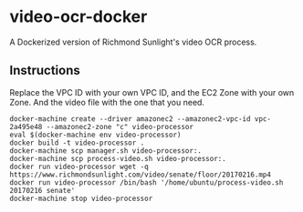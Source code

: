 # video-ocr-docker
A Dockerized version of Richmond Sunlight's video OCR process.

## Instructions

Replace the VPC ID with your own VPC ID, and the EC2 Zone with your own Zone. And the video file with the one that you need.

```
docker-machine create --driver amazonec2 --amazonec2-vpc-id vpc-2a495e48 --amazonec2-zone "c" video-processor
eval $(docker-machine env video-processor)
docker build -t video-processor .
docker-machine scp manager.sh video-processor:.
docker-machine scp process-video.sh video-processor:.
docker run video-processor wget -q https://www.richmondsunlight.com/video/senate/floor/20170216.mp4
docker run video-processor /bin/bash '/home/ubuntu/process-video.sh 20170216 senate'
docker-machine stop video-processor
```
